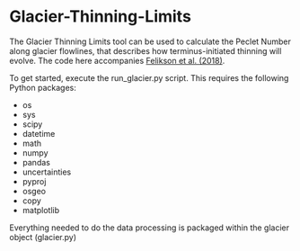 # Glacier-Thinning-Limits
The Glacier Thinning Limits tool can be used to calculate the Peclet Number along glacier flowlines, that describes how terminus-initiated thinning will evolve. The code here accompanies [Felikson et al. (2018)](https://doi.org/10.1038/ngeo2934).

To get started, execute the run_glacier.py script. This requires the following Python packages:
* os
* sys
* scipy
* datetime
* math
* numpy
* pandas
* uncertainties
* pyproj
* osgeo
* copy
* matplotlib

Everything needed to do the data processing is packaged within the glacier object (glacier.py)
